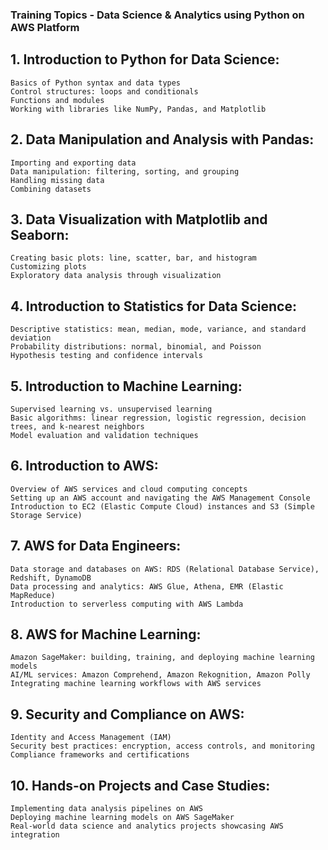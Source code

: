 ### Training Topics - Data Science & Analytics using Python on AWS Platform	
## 1. Introduction to Python for Data Science:	
	Basics of Python syntax and data types
	Control structures: loops and conditionals
	Functions and modules
	Working with libraries like NumPy, Pandas, and Matplotlib
	
## 2. Data Manipulation and Analysis with Pandas:	
	Importing and exporting data
	Data manipulation: filtering, sorting, and grouping
	Handling missing data
	Combining datasets
	
## 3. Data Visualization with Matplotlib and Seaborn:	
	Creating basic plots: line, scatter, bar, and histogram
	Customizing plots
	Exploratory data analysis through visualization
	
## 4. Introduction to Statistics for Data Science:	
	Descriptive statistics: mean, median, mode, variance, and standard deviation
	Probability distributions: normal, binomial, and Poisson
	Hypothesis testing and confidence intervals
	
## 5. Introduction to Machine Learning:	
	Supervised learning vs. unsupervised learning
	Basic algorithms: linear regression, logistic regression, decision trees, and k-nearest neighbors
	Model evaluation and validation techniques
	
## 6. Introduction to AWS:	
	Overview of AWS services and cloud computing concepts
	Setting up an AWS account and navigating the AWS Management Console
	Introduction to EC2 (Elastic Compute Cloud) instances and S3 (Simple Storage Service)
	
## 7. AWS for Data Engineers:	
	Data storage and databases on AWS: RDS (Relational Database Service), Redshift, DynamoDB
	Data processing and analytics: AWS Glue, Athena, EMR (Elastic MapReduce)
	Introduction to serverless computing with AWS Lambda
	
## 8. AWS for Machine Learning:	
	Amazon SageMaker: building, training, and deploying machine learning models
	AI/ML services: Amazon Comprehend, Amazon Rekognition, Amazon Polly
	Integrating machine learning workflows with AWS services
	
## 9. Security and Compliance on AWS:	
	Identity and Access Management (IAM)
	Security best practices: encryption, access controls, and monitoring
	Compliance frameworks and certifications
	
## 10. Hands-on Projects and Case Studies:	
	Implementing data analysis pipelines on AWS
	Deploying machine learning models on AWS SageMaker
	Real-world data science and analytics projects showcasing AWS integration
